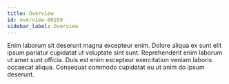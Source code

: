 ```yaml
---
title: Overview
id: overview-00259
sidebar_label: Overview
---
```


Enim laborum sit deserunt magna excepteur enim. Dolore aliqua ex sunt elit ipsum pariatur cupidatat ut voluptate sint sunt. Reprehenderit enim laborum ut amet sunt officia. Duis est enim excepteur exercitation veniam laboris occaecat aliqua. Consequat commodo cupidatat eu ut anim do ipsum deserunt.

